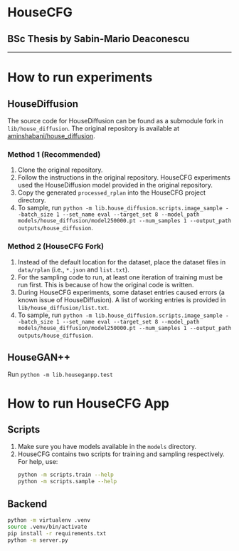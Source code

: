 # HouseCFG
## BSc Thesis by Sabin-Mario Deaconescu

---

# How to run experiments

## HouseDiffusion

The source code for HouseDiffusion can be found as a submodule fork in ```lib/house_diffusion```.
The original repository is available at [aminshabani/house_diffusion](https://github.com/aminshabani/house_diffusion).

### Method 1 (Recommended)

1. Clone the original repository.
2. Follow the instructions in the original repository.
HouseCFG experiments used the HouseDiffusion model provided in the original repository.
3. Copy the generated ```processed_rplan``` into the HouseCFG project directory.
4. To sample, run ```python -m lib.house_diffusion.scripts.image_sample --batch_size 1 --set_name eval --target_set 8 --model_path models/house_diffusion/model250000.pt --num_samples 1 --output_path outputs/house_diffusion```.

### Method 2 (HouseCFG Fork)
1. Instead of the default location for the dataset, place the dataset files in `data/rplan` (i.e., ```*.json``` and ```list.txt```).
2. For the sampling code to run, at least one iteration of training must be run first. This is because of how the original code is written.
3. During HouseCFG experiments, some dataset entries caused errors (a known issue of HouseDiffusion). A list of working entries is provided in `lib/house_diffusion/list.txt`.
4. To sample, run ```python -m lib.house_diffusion.scripts.image_sample --batch_size 1 --set_name eval --target_set 8 --model_path models/house_diffusion/model250000.pt --num_samples 1 --output_path outputs/house_diffusion```.

## HouseGAN++

Run ```python -m lib.houseganpp.test```

# How to run HouseCFG App

## Scripts

1. Make sure you have models available in the `models` directory.
2. HouseCFG contains two scripts for training and sampling respectively. For help, use:
   ```bash
   python -m scripts.train --help
   python -m scripts.sample --help
   ```

## Backend

```bash
python -m virtualenv .venv
source .venv/bin/activate
pip install -r requirements.txt
python -m server.py
```